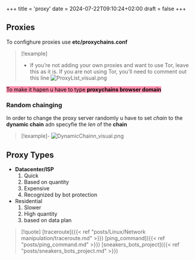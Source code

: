 +++
title = 'proxy'
date = 2024-07-22T09:10:24+02:00
draft = false
+++

## Proxies 
To confighure proxies use **etc/proxychains.conf**
>[!example]
>- If you’re not adding your own proxies and want to use Tor, leave this as it is. If you are not using Tor, you’ll need to comment out this line
![ProxyList_visual.png](/Notes/ProxyList_visual.png)

<mark style="background: #FF5582A6;">To make it hapen u have to type **proxychains browser domain**</mark>
### Random chainging 
In order to change the proxy server randomly u have to set *chain* to the **dynamic chain**
adn specyfie the *len* of the **chain**
>[!example]-
>![DynamicChainn_visual.png](/Notes/DynamicChainn_visual.png)

## Proxy Types

- **Datacenter/ISP**
	1. Quick 
	2. Based on quantity 
	3. Expensive
	4. Recognized by bot protection
- Residential 
	1. Slower
	2. High quantity 
	3. based on data plan



>[!quote] [traceroute]({{< ref "posts/Linux/Network manipulation/traceroute.md" >}}) [ping_command]({{< ref "posts/ping_command.md" >}}) [sneakers_bots_project]({{< ref "posts/sneakers_bots_project.md" >}})